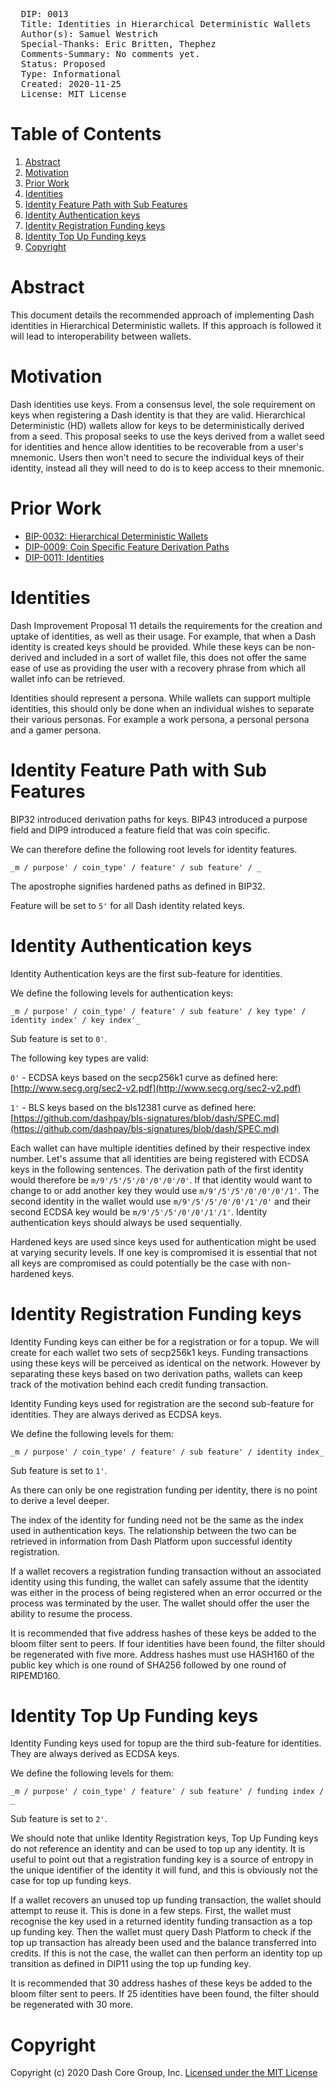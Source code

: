 <pre>
  DIP: 0013
  Title: Identities in Hierarchical Deterministic Wallets
  Author(s): Samuel Westrich
  Special-Thanks: Eric Britten, Thephez
  Comments-Summary: No comments yet.
  Status: Proposed
  Type: Informational
  Created: 2020-11-25
  License: MIT License
</pre>

# Table of Contents

1. [Abstract](#abstract)
1. [Motivation](#motivation)
1. [Prior Work](#prior-work)
1. [Identities](#identities)
1. [Identity Feature Path with Sub Features](#identity-feature-path-with-sub-features)
1. [Identity Authentication keys](#identity-authentication-keys)
1. [Identity Registration Funding keys](#identity-registration-funding-keys)
1. [Identity Top Up Funding keys](#identity-top-up-funding-keys)
1. [Copyright](#copyright)

# Abstract

This document details the recommended approach of implementing Dash identities in Hierarchical Deterministic wallets. If this approach is followed it will lead to interoperability between wallets.

# Motivation

Dash identities use keys. From a consensus level, the sole requirement on keys when registering a Dash identity is that they are valid. Hierarchical Deterministic (HD) wallets allow for keys to be deterministically derived from a seed. This proposal seeks to use the keys derived from a wallet seed for identities and hence allow identities to be recoverable from a user's mnemonic. Users then won't need to secure the individual keys of their identity, instead all they will need to do is to keep access to their mnemonic.

# Prior Work

* [BIP-0032: Hierarchical Deterministic Wallets](https://github.com/bitcoin/bips/blob/master/bip-0032.mediawiki)
* [DIP-0009: Coin Specific Feature Derivation Paths](https://github.com/dashpay/dips/blob/master/dip-0009.md)
* [DIP-0011: Identities](https://github.com/dashpay/dips/blob/master/dip-0011.md)

# Identities

Dash Improvement Proposal 11 details the requirements for the creation and uptake of identities, as well as their usage. For example, that when a Dash identity is created keys should be provided. While these keys can be non-derived and included in a sort of wallet file, this does not offer the same ease of use as providing the user with a recovery phrase from which all wallet info can be retrieved.

Identities should represent a persona. While wallets can support multiple identities, this should only be done when an individual wishes to separate their various personas. For example a work persona, a personal persona and a gamer persona.

# Identity Feature Path with Sub Features

BIP32 introduced derivation paths for keys. BIP43 introduced a purpose field and DIP9 introduced a feature field that was coin specific.

We can therefore define the following root levels for identity features.

`_m / purpose' / coin_type' / feature' / sub feature' / _`

The apostrophe signifies hardened paths as defined in BIP32.

Feature will be set to `5'` for all Dash identity related keys.

# Identity Authentication keys

Identity Authentication keys are the first sub-feature for identities.

We define the following levels for authentication keys:

`_m / purpose' / coin_type' / feature' / sub feature' / key type' / identity index' / key index'_`

Sub feature is set to `0'`.

The following key types are valid:

`0'` - ECDSA keys based on the secp256k1 curve as defined here:  [http://www.secg.org/sec2-v2.pdf](http://www.secg.org/sec2-v2.pdf)

`1'` - BLS keys based on the bls12381 curve as defined here:  [https://github.com/dashpay/bls-signatures/blob/dash/SPEC.md](https://github.com/dashpay/bls-signatures/blob/dash/SPEC.md)

Each wallet can have multiple identities defined by their respective index number. Let's assume that all identities are being registered with ECDSA keys in the following sentences. The derivation path of the first identity would therefore be `m/9'/5'/5'/0'/0'/0'/0'`. If that identity would want to change to or add another key they would use `m/9'/5'/5'/0'/0'/0'/1'`. The second identity in the wallet would use `m/9'/5'/5'/0'/0'/1'/0'` and their second ECDSA key would be `m/9'/5'/5'/0'/0'/1'/1'`. Identity authentication keys should always be used sequentially.

Hardened keys are used since keys used for authentication might be used at varying security levels. If one key is compromised it is essential that not all keys are compromised as could potentially be the case with non-hardened keys.

# Identity Registration Funding keys

Identity Funding keys can either be for a registration or for a topup. We will create for each wallet two sets of secp256k1 keys. Funding transactions using these keys will be perceived as identical on the network. However by separating these keys based on two derivation paths, wallets can keep track of the motivation behind each credit funding transaction.

Identity Funding keys used for registration are the second sub-feature for identities. They are always derived as ECDSA keys.

We define the following levels for them:

`_m / purpose' / coin_type' / feature' / sub feature' / identity index_`

Sub feature is set to `1'`.

As there can only be one registration funding per identity, there is no point to derive a level deeper.

The index of the identity for funding need not be the same as the index used in authentication keys. The relationship between the two can be retrieved in information from Dash Platform upon successful identity registration.

If a wallet recovers a registration funding transaction without an associated identity using this funding, the wallet can safely assume that the identity was either in the process of being registered when an error occurred or the process was terminated by the user. The wallet should offer the user the ability to resume the process.

It is recommended that five address hashes of these keys be added to the bloom filter sent to peers. If four identities have been found, the filter should be regenerated with five more. Address hashes must use HASH160 of the public key which is one round of SHA256 followed by one round of RIPEMD160.

# Identity Top Up Funding keys

Identity Funding keys used for topup are the third sub-feature for identities. They are always derived as ECDSA keys.

We define the following levels for them:

`_m / purpose' / coin_type' / feature' / sub feature' / funding index / _`

Sub feature is set to `2'`.

We should note that unlike Identity Registration keys, Top Up Funding keys do not reference an identity and can be used to top up any identity. It is useful to point out that a registration funding key is a source of entropy in the unique identifier of the identity it will fund, and this is obviously not the case for top up funding keys.

If a wallet recovers an unused top up funding transaction, the wallet should attempt to reuse it. This is done in a few steps. First, the wallet must recognise the key used in a returned identity funding transaction as a top up funding key. Then the wallet must query Dash Platform to check if the top up transaction has already been used and the balance transferred into credits. If this is not the case, the wallet can then perform an identity top up transition as defined in DIP11 using the top up funding key.

It is recommended that 30 address hashes of these keys be added to the bloom filter sent to peers. If 25 identities have been found, the filter should be regenerated with 30 more.

# Copyright

Copyright (c) 2020 Dash Core Group, Inc. [Licensed under the MIT License](https://opensource.org/licenses/MIT)
